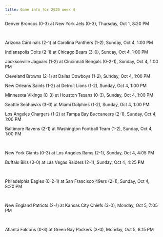 ```yaml
---
title: Game info for 2020 week 4
---
```

Denver Broncos (0-3) at New York Jets (0-3), Thursday, Oct 1, 8:20 PM


<br/>

Arizona Cardinals (2-1) at Carolina Panthers (1-2), Sunday, Oct 4, 1:00 PM

Indianapolis Colts (2-1) at Chicago Bears (3-0), Sunday, Oct 4, 1:00 PM

Jacksonville Jaguars (1-2) at Cincinnati Bengals (0-2-1), Sunday, Oct 4, 1:00 PM

Cleveland Browns (2-1) at Dallas Cowboys (1-2), Sunday, Oct 4, 1:00 PM

New Orleans Saints (1-2) at Detroit Lions (1-2), Sunday, Oct 4, 1:00 PM

Minnesota Vikings (0-3) at Houston Texans (0-3), Sunday, Oct 4, 1:00 PM

Seattle Seahawks (3-0) at Miami Dolphins (1-2), Sunday, Oct 4, 1:00 PM

Los Angeles Chargers (1-2) at Tampa Bay Buccaneers (2-1), Sunday, Oct 4, 1:00 PM

Baltimore Ravens (2-1) at Washington Football Team (1-2), Sunday, Oct 4, 1:00 PM


<br/>

New York Giants (0-3) at Los Angeles Rams (2-1), Sunday, Oct 4, 4:05 PM

Buffalo Bills (3-0) at Las Vegas Raiders (2-1), Sunday, Oct 4, 4:25 PM


<br/>

Philadelphia Eagles (0-2-1) at San Francisco 49ers (2-1), Sunday, Oct 4, 8:20 PM


<br/>

New England Patriots (2-1) at Kansas City Chiefs (3-0), Monday, Oct 5, 7:05 PM


<br/>

Atlanta Falcons (0-3) at Green Bay Packers (3-0), Monday, Oct 5, 8:15 PM

